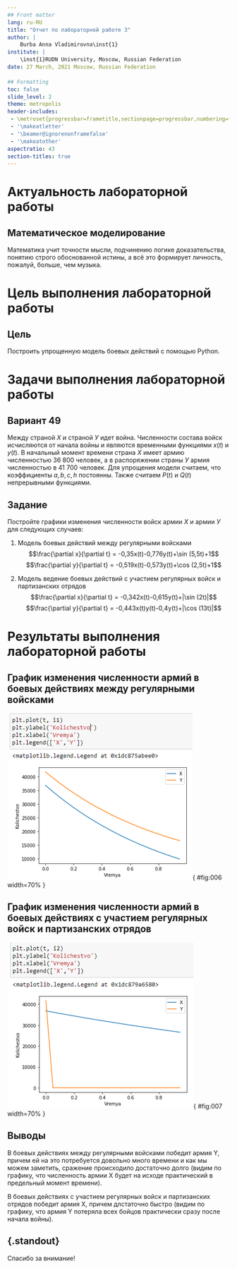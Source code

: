 ```yaml
---
## Front matter
lang: ru-RU
title: "Отчет по лабораторной работе 3"
author: |
	Burba Anna Vladimirovna\inst{1}
institute: |
	\inst{1}RUDN University, Moscow, Russian Federation
date: 27 March, 2021 Moscow, Russian Federation

## Formatting
toc: false
slide_level: 2
theme: metropolis
header-includes: 
 - \metroset{progressbar=frametitle,sectionpage=progressbar,numbering=fraction}
 - '\makeatletter'
 - '\beamer@ignorenonframefalse'
 - '\makeatother'
aspectratio: 43
section-titles: true
---
```


# **Актуальность лабораторной работы**

## Математическое моделирование

Математика учит точности мысли, подчинению логике доказательства, 
понятию строго обоснованной истины, а всё это формирует личность, 
пожалуй, больше, чем музыка.

# **Цель выполнения лабораторной работы**

## Цель

Построить упрощенную модель боевых действий с помощью Python.

# **Задачи выполнения лабораторной работы**

## Вариант 49

Между страной $Х$ и страной $У$ идет война. Численности состава войск исчисляются от начала войны 
и являются временными функциями $x(t)$ и $y(t)$. В начальный момент времени страна $Х$ имеет армию 
численностью 36 800 человек, а в распоряжении страны $У$ армия численностью в 41 700 человек. Для 
упрощения модели считаем, что коэффициенты $a, b, c, h$ постоянны. Также считаем $P(t)$ и $Q(t)$
непрерывными функциями.

## Задание

Постройте графики изменения численности войск армии $Х$ и армии $У$ для следующих случаев:

1. Модель боевых действий между регулярными войсками
$$\frac{\partial x}{\partial t} = -0,35x(t)-0,776y(t)+\sin (5,5t)+1$$
$$\frac{\partial y}{\partial t} = -0,519x(t)-0,573y(t)+\cos (2,5t)+1$$

2. Модель ведение боевых действий с участием регулярных войск и партизанских отрядов
$$\frac{\partial x}{\partial t} = -0,342x(t)-0,615y(t)+|\sin (2t)|$$
$$\frac{\partial y}{\partial t} = -0,443x(t)y(t)-0,4y(t)+|\cos (13t)|$$

# **Результаты выполнения лабораторной работы**

## График изменения численности армий в боевых действиях между регулярными войсками

![](image/6.png){ #fig:006 width=70% } 

## График изменения численности армий в боевых действиях с участием регулярных войск и партизанских отрядов

![](image/7.png){ #fig:007 width=70% }

## Выводы

В боевых действиях между регулярными войсками победит армия Y, причем ей на это потребуется довольно 
много времени и как мы можем заметить, сражение происходило достаточно долго (видим по графику, 
что численность армии X будет на исходе практический в предельный момент времени).

В боевых действиях с участием регулярных войск и партизанских отрядов  победит армия Х, причем 
длстаточно быстро (видим по графику, что армия Y потеряла всех бойцов практически
сразу после начала войны).

## {.standout}

Спасибо за внимание!
